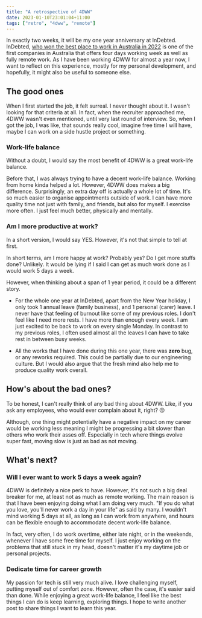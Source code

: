 ```yaml
---
title: "A retrospective of 4DWW"
date: 2023-01-10T23:01:04+11:00
tags: ["retro", "4dww", "remote"]
---
```


In exactly two weeks, it will be my one year anniversary at InDebted.
InDebted, [who won the best place to work in Australia in 2022](https://www.afr.com/work-and-careers/workplace/why-indebted-is-australia-s-best-place-to-work-20220407-p5aboy#:~:text=Introducing%20a%20four-day%20week,BOSS%20Best%20Place%20to%20Work) is one of the first companies in Australia that offers four days working week as well as fully remote work.
As I have been working 4DWW for almost a year now, I want to reflect on this experience, mostly for my personal development, and hopefully, it might also be useful to someone else.

## The good ones

When I first started the job, it felt surreal. I never thought about it. I wasn't looking for that criteria at all. In fact, when the recruiter approached me, 4DWW wasn't even mentioned, until very last round of interview. So, when I got the job, I was like, that sounds really cool, imagine free time I will have, maybe I can work on a side hustle project or something.

### Work-life balance

Without a doubt, I would say the most benefit of 4DWW is a great work-life balance.

Before that, I was always trying to have a decent work-life balance.
Working from home kinda helped a lot.
However, 4DWW does makes a big difference. Surprisingly, an extra day off is actually a whole lot of time.
It's so much easier to organise appointments outside of work. I can have more quality time not just with family, and friends, but also for myself. I exercise more often. I just feel much better, physically and mentally.

### Am I more productive at work?

In a short version, I would say YES. However, it's not that simple to tell at first.

In short terms, am I more happy at work? Probably yes? Do I get more stuffs done? Unlikely.
It would be lying if I said I can get as much work done as I would work 5 days a week.

However, when thinking about a span of 1 year period, it could be a different story.
* For the whole one year at InDebted, apart from the New Year holiday, I only took 1 annual leave (family business), and 1 personal (carer) leave. I never have that feeling of burnout like some of my previous roles. I don't feel like I need more rests. I have more than enough every week. I am just excited to be back to work on every single Monday. In contrast to my previous roles, I often used almost all the leaves I can have to take rest in between busy weeks.

* All the works that I have done during this one year, there was **zero** bug, or any reworks required. This could be partially due to our engineering culture. But I would also argue that the fresh mind also help me to produce quality work overall.

## How's about the bad ones?

To be honest, I can't really think of any bad thing about 4DWW. Like, if you ask any employees, who would ever complain about it, right? 😛

Although, one thing might potentially have a negative impact on my career would be working less meaning I might be progressing a bit slower than others who work their asses off.
Especially in tech where things evolve super fast, moving slow is just as bad as not moving.

## What's next?

### Will I ever want to work 5 days a week again?

4DWW is definitely a nice perk to have. However, it's not such a big deal breaker for me, at least not as much as remote working.
The main reason is that I have been enjoying doing what I am doing very much. "If you do what you love, you'll never work a day in your life" as said by many.
I wouldn't mind working 5 days at all, as long as I can work from anywhere, and hours can be flexible enough to accommodate decent work-life balance.

In fact, very often, I do work overtime, either late night, or in the weekends, whenever I have some free time for myself.
I just enjoy working on the problems that still stuck in my head, doesn't matter it's my daytime job or personal projects.

### Dedicate time for career growth

My passion for tech is still very much alive.
I love challenging myself, putting myself out of comfort zone.
However, often the case, it's easier said than done.
While enjoying a great work-life balance, I feel like the best things I can do is keep learning, exploring things. I hope to write another post to share things I want to learn this year.
